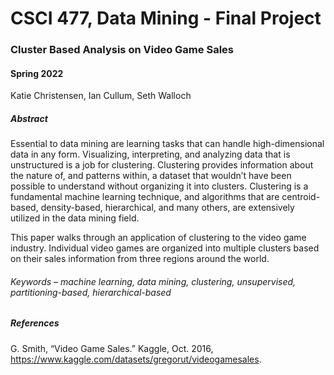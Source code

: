 # CSCI 477, Data Mining - Final Project

### Cluster Based Analysis on Video Game Sales

#### Spring 2022

Katie Christensen, Ian Cullum, Seth Walloch

##### Abstract

  Essential to data mining are learning tasks that can handle high-dimensional data in any form. Visualizing, interpreting, and analyzing data that is unstructured is a job for clustering. Clustering provides information about the nature of, and patterns within, a dataset that wouldn’t have been possible to understand without organizing it into clusters. Clustering is a fundamental machine learning technique, and algorithms that are centroid-based, density-based, hierarchical, and many others, are extensively utilized in the data mining field. 
  
  This paper walks through an application of clustering to  the video game industry. Individual video games are organized into multiple clusters based on their sales information from three regions around the world.

###### Keywords – machine learning, data mining, clustering, unsupervised, partitioning-based, hierarchical-based

##### References

G. Smith, “Video Game Sales.” Kaggle, Oct. 2016, https://www.kaggle.com/datasets/gregorut/videogamesales.

